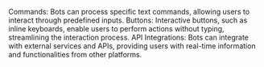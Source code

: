 Commands: Bots can process specific text commands, allowing users to interact through predefined inputs.
Buttons: Interactive buttons, such as inline keyboards, enable users to perform actions without typing, streamlining the interaction process. 
API Integrations: Bots can integrate with external services and APIs, providing users with real-time information and functionalities from other platforms.
